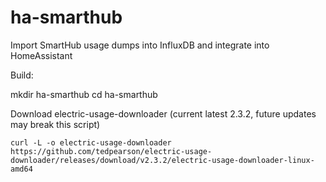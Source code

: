 # ha-smarthub
Import SmartHub usage dumps into InfluxDB and integrate into HomeAssistant

Build:

mkdir ha-smarthub
cd ha-smarthub

Download electric-usage-downloader (current latest 2.3.2, future updates may break this script)

```
curl -L -o electric-usage-downloader https://github.com/tedpearson/electric-usage-downloader/releases/download/v2.3.2/electric-usage-downloader-linux-amd64
```
